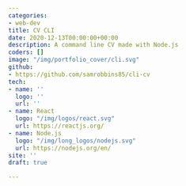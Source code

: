 ```yaml
---
categories:
- web-dev
title: CV CLI
date: 2020-12-13T00:00:00+00:00
description: A command line CV made with Node.js
coders: []
image: "/img/portfolio_cover/cli.svg"
github:
- https://github.com/samrobbins85/cli-cv
tech:
- name: ''
  logo: ''
  url: ''
- name: React
  logo: "/img/logos/react.svg"
  url: https://reactjs.org/
- name: Node.js
  logo: "/img/long_logos/nodejs.svg"
  url: https://nodejs.org/en/
site: ''
draft: true

---
```

